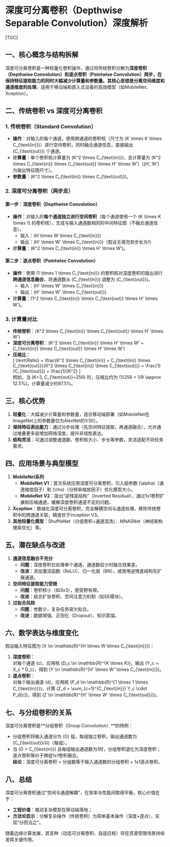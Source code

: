 # 深度可分离卷积（Depthwise Separable Convolution）深度解析  

[TOC]  


## 一、核心概念与结构拆解  
深度可分离卷积是一种轻量化卷积操作，通过将传统卷积分解为**深度卷积（Depthwise Convolution）**和**逐点卷积（Pointwise Convolution）**两步，在保持特征提取能力的同时大幅减少计算量和参数量。其核心思想是**分离空间维度和通道维度的处理**，适用于移动端和嵌入式设备的高效模型（如MobileNet、Xception）。  


## 二、传统卷积 vs 深度可分离卷积  
### 1. 传统卷积（Standard Convolution）  
- **操作**：对输入的每个通道，使用跨通道的卷积核（尺寸为 \(K \times K \times C_{\text{in}}\)）进行空间卷积，同时融合通道信息，直接输出 \(C_{\text{out}}\) 个通道。  
- **计算量**：单个卷积核计算量为 \(K^2 \times C_{\text{in}}\)，总计算量为 \(K^2 \times C_{\text{in}} \times C_{\text{out}} \times H' \times W'\)（\(H', W'\) 为输出特征图尺寸）。  
- **参数量**：\(K^2 \times C_{\text{in}} \times C_{\text{out}}\)。  

### 2. 深度可分离卷积（两步走）  
#### 第一步：深度卷积（Depthwise Convolution）  
- **操作**：对输入的**每个通道独立进行空间卷积**（每个通道使用一个 \(K \times K \times 1\) 的卷积核），生成与输入通道数相同的中间特征图（不融合通道信息）。  
  - 输入：\(H \times W \times C_{\text{in}}\)  
  - 输出：\(H' \times W' \times C_{\text{in}}\)（假设无填充和步长为1）  
- **计算量**：\(K^2 \times C_{\text{in}} \times H' \times W'\)。  

#### 第二步：逐点卷积（Pointwise Convolution）  
- **操作**：使用 \(1 \times 1 \times C_{\text{in}}\) 的卷积核对深度卷积的输出进行**跨通道信息融合**，将通道数从 \(C_{\text{in}}\) 调整为 \(C_{\text{out}}\)。  
  - 输入：\(H' \times W' \times C_{\text{in}}\)  
  - 输出：\(H' \times W' \times C_{\text{out}}\)  
- **计算量**：\(1^2 \times C_{\text{in}} \times C_{\text{out}} \times H' \times W'\)。  

### 3. 计算量对比  
- **传统卷积**：\(K^2 \times C_{\text{in}} \times C_{\text{out}} \times H' \times W'\)  
- **深度可分离卷积**：\(K^2 \times C_{\text{in}} \times H' \times W' + C_{\text{in}} \times C_{\text{out}} \times H' \times W'\)  
- **压缩比**：  
  \[
  \text{Ratio} = \frac{K^2 \times C_{\text{in}} + C_{\text{in}} \times C_{\text{out}}}{K^2 \times C_{\text{in}} \times C_{\text{out}}} = \frac{1}{C_{\text{out}}} + \frac{1}{K^2}
  \]  
  例如，当 \(K=3, C_{\text{out}}=256\) 时，压缩比约为 \(1/256 + 1/9 \approx 12.5\%\)，计算量减少约87.5%。  


## 三、核心优势  
1. **轻量化**：大幅减少计算量和参数量，适合移动端部署（如MobileNet在ImageNet上的参数量仅为AlexNet的1/30）。  
2. **保持特征表达能力**：通过分步处理（先空间特征提取，再通道融合），允许通过堆叠更多层增加网络深度，提升非线性表达。  
3. **结构灵活**：可通过调整通道数、卷积核大小、步长等参数，灵活适配不同任务需求。  


## 四、应用场景与典型模型  
1. **MobileNet系列**  
   - **MobileNet V1**：首次系统应用深度可分离卷积，引入超参数 \(\alpha\)（通道缩放因子）和 \(\rho\)（分辨率缩放因子）优化模型大小。  
   - **MobileNet V2**：提出“逆残差结构”（Inverted Residual），通过1x1卷积扩展和压缩通道，缓解深度卷积通道不足的问题。  
2. **Xception**：极端化深度可分离卷积，完全解耦空间与通道处理，移除传统卷积中的跨通道关联，精度优于Inception V3。  
3. **其他轻量化模型**：ShuffleNet（分组卷积+通道混洗）、MNASNet（神经架构搜索优化）等。  


## 五、潜在缺点与改进  
1. **通道信息融合不充分**  
   - **问题**：深度卷积仅处理单个通道，通道数较少时融合效果差。  
   - **改进**：添加激活函数（ReLU）、归一化层（BN），或使用逆残差结构先扩展通道。  
2. **空间特征提取能力受限**  
   - **问题**：卷积核小（如3x3），感受野有限。  
   - **改进**：结合扩张卷积、空间注意力机制（如SE模块）。  
3. **过拟合风险**  
   - **问题**：参数少，复杂任务易欠拟合。  
   - **改进**：数据增强、正则化（Dropout）、知识蒸馏。  


## 六、数学表达与维度变化  
假设输入特征图为 \(X \in \mathbb{R}^{H \times W \times C_{\text{in}}}\)：  
1. **深度卷积**：  
   对每个通道 \(c\)，应用核 \(D_c \in \mathbb{R}^{K \times K}\)，输出 \(Y_c = X_c * D_c\)，得到 \(Y \in \mathbb{R}^{H' \times W' \times C_{\text{in}}}\)。  
2. **逐点卷积**：  
   对每个输出通道 \(d\)，应用核 \(P_d \in \mathbb{R}^{1 \times 1 \times C_{\text{in}}}\)，计算 \(Z_d = \sum_{c=1}^{C_{\text{in}}} Y_c \cdot P_d[c]\)，得到 \(Z \in \mathbb{R}^{H' \times W' \times C_{\text{out}}}\)。  


## 七、与分组卷积的关系  
深度可分离卷积是**分组卷积（Group Convolution）**的特例：  
- 分组卷积将输入通道分为 \(G\) 组，每组独立卷积，输出通道数为 \(C_{\text{out}}/G\)（每组）。  
- 当 \(G = C_{\text{in}}\) 且每组输出通道数为1时，分组卷积退化为深度卷积；逐点卷积等价于跨组1x1卷积融合。  
**结论**：深度可分离卷积 = 分组数等于输入通道数的分组卷积 + 1x1逐点卷积。  


## 八、总结  
深度可分离卷积通过“空间与通道解耦”，在效率与性能间取得平衡，核心价值在于：  
- **工程价值**：推动复杂模型在移动端落地；  
- **方法论启示**：分解复杂操作（传统卷积）为简单基本操作（深度+逐点），实现“分而治之”。  

随着边缘计算发展，其变种（动态可分离卷积、自适应核）将在资源受限场景持续发挥关键作用。  